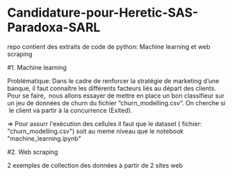 # Candidature-pour-Heretic-SAS-Paradoxa-SARL
repo contient des extraits de code de python: Machine learning et web scraping


#1. Machine learning


Problématique: Dans le cadre de renforcer la stratégie de marketing d’une banque, il faut connaître les différents facteurs liés au départ des clients. Pour se faire,  nous allons essayer de mettre en place un bon classifieur sur un jeu de données de churn du fichier “churn_modelling.csv”. On cherche si  le client va partir à la concurrence (Exited).


=> Pour assurr l'exécution des cellules il faut que le dataset ( fichier: "churn_modelling.csv") soit au meme niveau que le notebook "machine_learning.ipynb"


#2. Web scraping


2 exemples de collection des données à partir de 2 sites web

